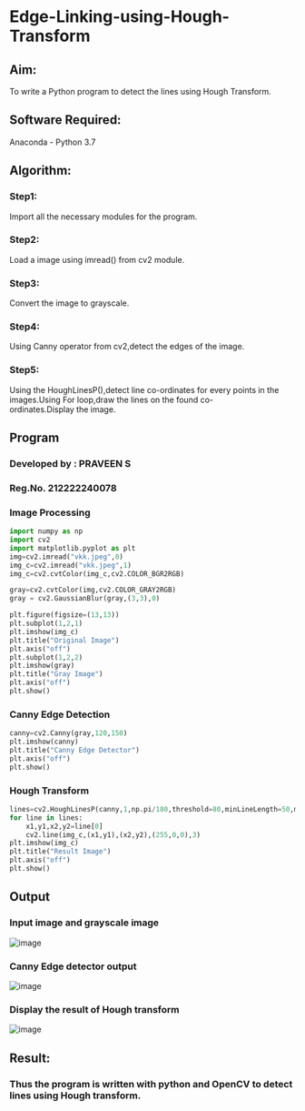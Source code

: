 # Edge-Linking-using-Hough-Transform
## Aim:
To write a Python program to detect the lines using Hough Transform.

## Software Required:
Anaconda - Python 3.7

## Algorithm:
### Step1:

Import all the necessary modules for the program.
### Step2:

Load a image using imread() from cv2 module.
### Step3:

Convert the image to grayscale.
### Step4:

Using Canny operator from cv2,detect the edges of the image.
### Step5:

Using the HoughLinesP(),detect line co-ordinates for every points in the images.Using For loop,draw the lines on the found co-ordinates.Display the image.


## Program 

### Developed by : PRAVEEN S
### Reg.No. 212222240078

### Image Processing

```py
import numpy as np
import cv2
import matplotlib.pyplot as plt
img=cv2.imread("vkk.jpeg",0)
img_c=cv2.imread("vkk.jpeg",1)
img_c=cv2.cvtColor(img_c,cv2.COLOR_BGR2RGB)

```

```py
gray=cv2.cvtColor(img,cv2.COLOR_GRAY2RGB)
gray = cv2.GaussianBlur(gray,(3,3),0)
```
```py
plt.figure(figsize=(13,13))
plt.subplot(1,2,1)
plt.imshow(img_c)
plt.title("Original Image")
plt.axis("off")
plt.subplot(1,2,2)
plt.imshow(gray)
plt.title("Gray Image")
plt.axis("off")
plt.show()
```
### Canny Edge Detection

```py
canny=cv2.Canny(gray,120,150)
plt.imshow(canny)
plt.title("Canny Edge Detector")
plt.axis("off")
plt.show()
```
### Hough Transform

```py
lines=cv2.HoughLinesP(canny,1,np.pi/180,threshold=80,minLineLength=50,maxLineGap=250)
for line in lines:
    x1,y1,x2,y2=line[0]
    cv2.line(img_c,(x1,y1),(x2,y2),(255,0,0),3)
plt.imshow(img_c)
plt.title("Result Image")
plt.axis("off")
plt.show()
```


## Output

### Input image and grayscale image

![image](https://github.com/Praveen0500/Edge-Linking-using-Hough-Transformm/assets/120218611/d0c12f42-9e40-40dc-962c-c649e36d0d7f)


### Canny Edge detector output


![image](https://github.com/Praveen0500/Edge-Linking-using-Hough-Transformm/assets/120218611/15b0947f-f156-4b40-92b7-8ff1a9738662)



### Display the result of Hough transform

![image](https://github.com/Praveen0500/Edge-Linking-using-Hough-Transformm/assets/120218611/98e8e2fc-8dc6-49e9-8186-b6a114dd945b)


## Result:

### Thus the program is written with python and OpenCV to detect lines using Hough transform.
